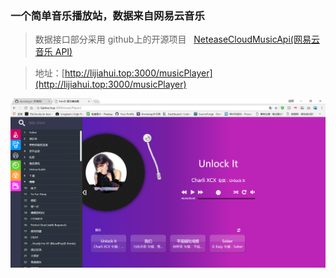 ﻿### 一个简单音乐播放站，数据来自网易云音乐

> 数据接口部分采用 github上的开源项目   [NeteaseCloudMusicApi(网易云音乐 API)](https://github.com/Binaryify/NeteaseCloudMusicApi#网易云音乐-api)

> 地址：[http://lijiahui.top:3000/musicPlayer](http://lijiahui.top:3000/musicPlayer)

![项目预览图片](https://github.com/daodangui/musicPlayer/blob/master/readmeImg/item.png?raw=true)
